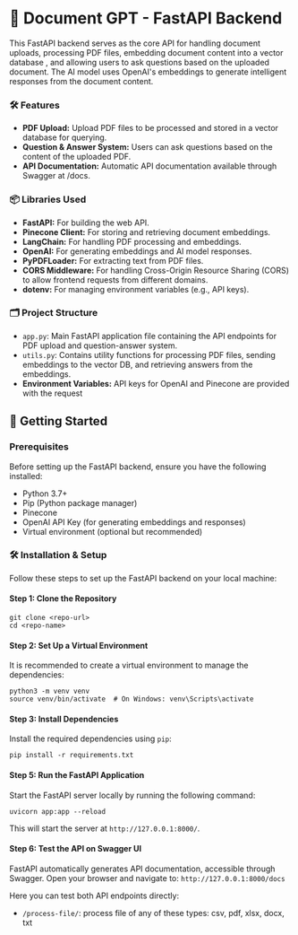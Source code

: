 # 📄 Document GPT - FastAPI Backend

This FastAPI backend serves as the core API for handling document uploads, processing PDF files, embedding document content into a vector database , and allowing users to ask questions based on the uploaded document. The AI model uses OpenAI's embeddings to generate intelligent responses from the document content.

### 🛠️ Features
 - **PDF Upload:** Upload PDF files to be processed and stored in a vector database  for querying.
 - **Question & Answer System:** Users can ask questions based on the content of the uploaded PDF.
 - **API Documentation:** Automatic API documentation available through Swagger at /docs.

### 📦 Libraries Used
 - **FastAPI:** For building the web API.
 - **Pinecone Client:** For storing and retrieving document embeddings.
 - **LangChain:** For handling PDF processing and embeddings.
 - **OpenAI:** For generating embeddings and AI model responses.
 - **PyPDFLoader:** For extracting text from PDF files.
 - **CORS Middleware:** For handling Cross-Origin Resource Sharing (CORS) to allow frontend requests from different domains.
 - **dotenv:** For managing environment variables (e.g., API keys).

### 🗂️ Project Structure
 - ```app.py```: Main FastAPI application file containing the API endpoints for PDF upload and question-answer system.
 - ```utils.py```: Contains utility functions for processing PDF files, sending embeddings to the vector DB, and retrieving answers from the embeddings.
 - **Environment Variables:** API keys for OpenAI and Pinecone are provided with the request

## 🚀 Getting Started

### Prerequisites
Before setting up the FastAPI backend, ensure you have the following installed:
 - Python 3.7+
 - Pip (Python package manager)
 - Pinecone
 - OpenAI API Key (for generating embeddings and responses)
 - Virtual environment (optional but recommended)

### 🛠️ Installation & Setup
Follow these steps to set up the FastAPI backend on your local machine:

#### Step 1: Clone the Repository
```
git clone <repo-url>
cd <repo-name>
```

#### Step 2: Set Up a Virtual Environment
It is recommended to create a virtual environment to manage the dependencies:
```
python3 -m venv venv
source venv/bin/activate  # On Windows: venv\Scripts\activate
```

#### Step 3: Install Dependencies
Install the required dependencies using ```pip```:
```
pip install -r requirements.txt
```



#### Step 5: Run the FastAPI Application
Start the FastAPI server locally by running the following command:
```
uvicorn app:app --reload
```
This will start the server at ```http://127.0.0.1:8000/```.

#### Step 6: Test the API on Swagger UI
FastAPI automatically generates API documentation, accessible through Swagger.
Open your browser and navigate to: ```http://127.0.0.1:8000/docs```

Here you can test both API endpoints directly:
 - ```/process-file/```: process file of any of these types: csv, pdf, xlsx, docx, txt
